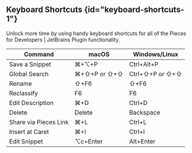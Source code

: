 [//]: # (title: Keyboard Shortcuts)

## Keyboard Shortcuts {id="keyboard-shortcuts-1"}
Unlock more time by using handy keyboard shortcuts for all of the Pieces for Developers | JetBrains Plugin functionality.

| Command               | macOS        | Windows/Linux         |
| --------------------- | ------------ | --------------------- |
| Save a Snippet        | ⌘+⌥+P        | Ctrl+Alt+P            |
| Global Search         | ⌘+⇧+P or ⇧+⇧ | Ctrl+⇧+P or ⇧+⇧       |
| Rename                | ⇧+F6         | ⇧+F6                  |
| Reclassify            | F6           | F6                    |
| Edit Description      | ⌘+D          | Ctrl+D                |
| Delete                | Delete       | Backspace             |
| Share via Pieces Link | ⌘+L          | Ctrl+L                |
| Insert at Caret       | ⌘+I          | Ctrl+I                |
| Edit Snippet          | ⌥c+Enter     | Alt+Enter             |



